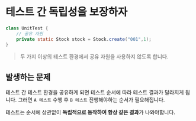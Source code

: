# 테스트 간 독립성을 보장하자
```Java
class UnitTest {
    // 공유 자원
    private static Stock stock = Stock.create("001",1);
}
```  
> 두 가지 이상의 테스트 환경에서 공유 자원을 사용하지 않도록 합니다.  
  
## 발생하는 문제 
테스트 간 테스트 환경을 공유하게 되면 테스트 순서에 따라 테스트 결과가 달라지게 됩니다. 
그러면 `A 테스트` 수행 후 `B 테스트` 진행해야하는 순서가 필요해집니다.  
  
테스트는 순서에 상관없이 **독립적으로 동작하여 항상 같은 결과**가 나와야합니다.  
  
